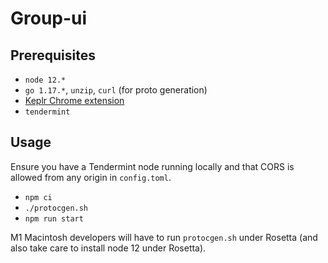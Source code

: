 # Group-ui

## Prerequisites
- `node 12.*`
- `go 1.17.*`, `unzip`, `curl` (for proto generation)
- [Keplr Chrome extension](https://www.keplr.app/)
- `tendermint`

## Usage

Ensure you have a Tendermint node running locally and that CORS is allowed from any origin in `config.toml`.

- `npm ci`
- `./protocgen.sh`
- `npm run start`

M1 Macintosh developers will have to run `protocgen.sh` under Rosetta (and also take care to install node 12 under Rosetta).